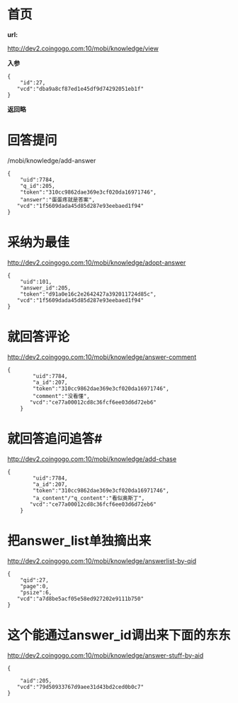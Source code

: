 # 首页 #

**url:**

http://dev2.coingogo.com:10/mobi/knowledge/view

**入参**

	{
		"id":27,
       "vcd":"dba9a8cf87ed1e45df9d74292051eb1f"
	}

**返回略**

# 回答提问 #
/mobi/knowledge/add-answer

	{
		"uid":7784,
		"q_id":205,
		"token":"310cc9862dae369e3cf020da16971746",
		"answer":"蛋蛋疼就是答案",
       "vcd":"1f5609dada45d85d287e93eebaed1f94"
	}



# 采纳为最佳 #
http://dev2.coingogo.com:10/mobi/knowledge/adopt-answer



	{
		"uid":101,
		"answer_id":205,
		"token":"d91a0e16c2e2642427a392011724d85c",
       "vcd":"1f5609dada45d85d287e93eebaed1f94"
	}


# 就回答评论 #
http://dev2.coingogo.com:10/mobi/knowledge/answer-comment



	{
			"uid":7784,
			"a_id":207,
			"token":"310cc9862dae369e3cf020da16971746",
			"comment":"没看懂",
	       "vcd":"ce77a00012cd8c36fcf6ee03d6d72eb6"
		}



# 就回答追问追答#
http://dev2.coingogo.com:10/mobi/knowledge/add-chase


	{
			"uid":7784,
			"a_id":207,
			"token":"310cc9862dae369e3cf020da16971746",
			"a_content"/"q_content":"看似奥斯丁",
	       "vcd":"ce77a00012cd8c36fcf6ee03d6d72eb6"
		}





# 把answer_list单独摘出来 #
http://dev2.coingogo.com:10/mobi/knowledge/answerlist-by-qid

	{
		"qid":27,
		"page":0,
		"psize":6,
       "vcd":"a7d8be5acf05e58ed927202e9111b750"
	}


# 这个能通过answer_id调出来下面的东东 #
http://dev2.coingogo.com:10/mobi/knowledge/answer-stuff-by-aid

	{

		"aid":205,
       "vcd":"79d50933767d9aee31d43bd2ced0b0c7"
	}